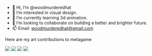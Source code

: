 - 👋 Hi, I’m @woodmurderedhat
- 👀 I’m interested in visual design.
- 🌱 I’m currently learning 3d animation.
- 💞️ I’m looking to collaborate on building a better and brighter future. 
- 📫 Email: woodmurderedhat@gmail.com


Here are my art contributions to metagame

![](https://github.com/woodmurderedhat/assets/blob/master/artists/woodmurderedhat/Octopus%201.png)
![](https://github.com/woodmurderedhat/assets/blob/master/artists/woodmurderedhat/metafest.gif)
![](https://github.com/woodmurderedhat/assets/blob/master/artists/woodmurderedhat/metafestdance.gif)
![](https://github.com/woodmurderedhat/assets/blob/master/artists/woodmurderedhat/octometa.png)
